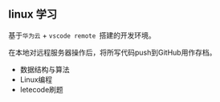 ## linux 学习

基于`华为云` + `vscode remote `搭建的开发环境。

在本地对远程服务器操作后，将所写代码push到GitHub用作存档。

- 数据结构与算法
- Linux编程
- letecode刷题